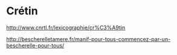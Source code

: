 Crétin
===

http://www.cnrtl.fr/lexicographie/cr%C3%A9tin

http://bescherelletamere.fr/manif-pour-tous-commencez-par-un-bescherelle-pour-tous/